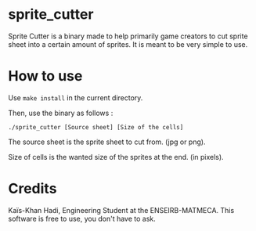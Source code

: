 # sprite_cutter

Sprite Cutter is a binary made to help primarily game creators to cut sprite sheet into a certain amount of sprites.
It is meant to be very simple to use.

# How to use

Use `make install` in the current directory.

Then, use the binary as follows :

`./sprite_cutter [Source sheet] [Size of the cells]`

The source sheet is the sprite sheet to cut from. (jpg or png).

Size of cells is the wanted size of the sprites at the end. (in pixels).

# Credits

Kaïs-Khan Hadi, Engineering Student at the ENSEIRB-MATMECA.
This software is free to use, you don't have to ask.
